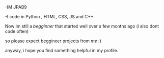 -IM JPAB9

-I code in Python , HTML, CSS, JS and C++.

Now im still a _begginner_ that started well over a few months ago (i also dont code often)

so please expect beggineer projects from _me_ :)

anyway, i hope you find something helpful in my profile.
